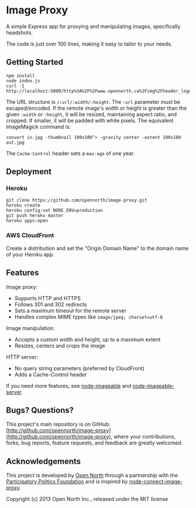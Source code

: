 # Image Proxy

A simple Express app for proxying and manipulating images, specifically headshots.

The code is just over 100 lines, making it easy to tailor to your needs.

## Getting Started

    npm install
    node index.js
    curl -I http://localhost:5000/http%3A%2F%2Fwww.opennorth.ca%2Fimg%2Fheader_logo.png/352/72

The URL structure is `/:url/:width/:height`. The `:url` parameter must be escaped/encoded. If the remote image's width or height is greater than the given `:width` or `:height`, it will be resized, maintaining aspect ratio, and cropped. If smaller, it will be padded with white pixels. The equivalent ImageMagick command is:

    convert in.jpg -thumbnail 100x100^> -gravity center -extent 100x100 out.jpg

The `Cache-Control` header sets a `max-age` of one year.

## Deployment

### Heroku

    git clone https://github.com/opennorth/image-proxy.git
    heroku create
    heroku config:set NODE_ENV=production
    git push heroku master
    heroku apps:open

### AWS CloudFront

Create a distribution and set the "Origin Domain Name" to the domain name of your Heroku app.

## Features

Image proxy:

* Supports HTTP and HTTPS
* Follows 301 and 302 redirects
* Sets a maximum timeout for the remote server
* Handles complex MIME types like `image/jpeg; charset=utf-8`

Image manipulation:

* Accepts a custom width and height, up to a maximum extent
* Resizes, centers and crops the image

HTTP server:

* No query string parameters (preferred by CloudFront)
* Adds a Cache-Control header

If you need more features, see [node-imageable](https://github.com/sdepold/node-imageable) and [node-imageable-server](https://github.com/dawanda/node-imageable-server).

## Bugs? Questions?

This project's main repository is on GitHub: [http://github.com/opennorth/image-proxy](http://github.com/opennorth/image-proxy), where your contributions, forks, bug reports, feature requests, and feedback are greatly welcomed.

## Acknowledgements

This project is developed by [Open North](http://www.opennorth.ca/) through a partnership with the [Participatory Politics Foundation](http://www.participatorypolitics.org/) and is inspired by [node-connect-image-proxy](https://github.com/mysociety/node-connect-image-proxy).

Copyright (c) 2013 Open North Inc., released under the MIT license
